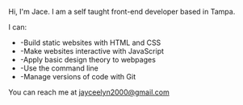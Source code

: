 Hi, I'm Jace. I am a self taught front-end developer based in Tampa.

I can:
<ul>
  <li>-Build static websites with HTML and CSS</li>
  <li>-Make websites interactive with JavaScript</li>
  <li>-Apply basic design theory to webpages</li>
  <li>-Use the command line</li>
  <li>-Manage versions of code with Git</li>
</ul>

You can reach me at jayceelyn2000@gmail.com
<!---
Jayceelyn2000/Jayceelyn2000 is a ✨ special ✨ repository because its `README.md` (this file) appears on your GitHub profile.
You can click the Preview link to take a look at your changes.
--->
